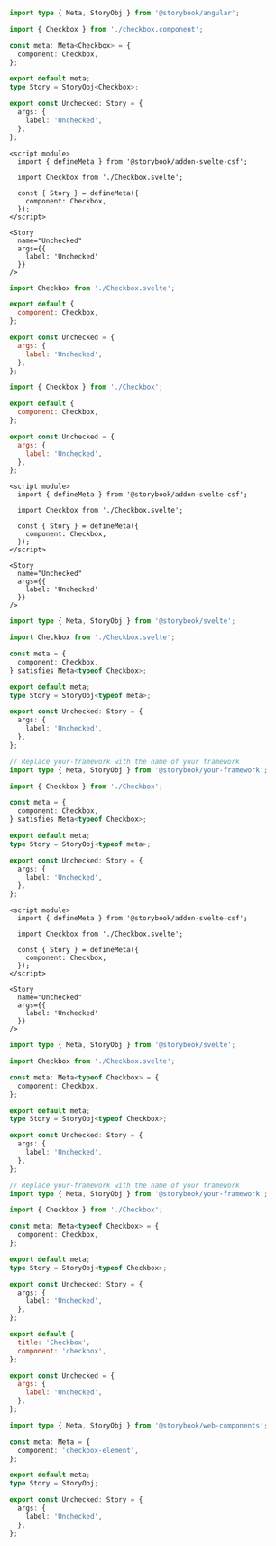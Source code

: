 ```ts filename="CheckBox.stories.ts" renderer="angular" language="ts"
import type { Meta, StoryObj } from '@storybook/angular';

import { Checkbox } from './checkbox.component';

const meta: Meta<Checkbox> = {
  component: Checkbox,
};

export default meta;
type Story = StoryObj<Checkbox>;

export const Unchecked: Story = {
  args: {
    label: 'Unchecked',
  },
};
```

```svelte filename="Checkbox.stories.svelte" renderer="svelte" language="js" tabTitle="Svelte CSF"
<script module>
  import { defineMeta } from '@storybook/addon-svelte-csf';

  import Checkbox from './Checkbox.svelte';

  const { Story } = defineMeta({
    component: Checkbox,
  });
</script>

<Story
  name="Unchecked"
  args={{
    label: 'Unchecked'
  }}
/>
```

```js filename="Checkbox.stories.js" renderer="svelte" language="js" tabTitle="CSF"
import Checkbox from './Checkbox.svelte';

export default {
  component: Checkbox,
};

export const Unchecked = {
  args: {
    label: 'Unchecked',
  },
};
```

```js filename="Checkbox.stories.js|jsx" renderer="common" language="js"
import { Checkbox } from './Checkbox';

export default {
  component: Checkbox,
};

export const Unchecked = {
  args: {
    label: 'Unchecked',
  },
};
```

```svelte filename="Checkbox.stories.svelte" renderer="svelte" language="ts-4-9" tabTitle="Svelte CSF"
<script module>
  import { defineMeta } from '@storybook/addon-svelte-csf';

  import Checkbox from './Checkbox.svelte';

  const { Story } = defineMeta({
    component: Checkbox,
  });
</script>

<Story
  name="Unchecked"
  args={{
    label: 'Unchecked'
  }}
/>
```

```ts filename="Checkbox.stories.ts" renderer="svelte" language="ts-4-9" tabTitle="CSF"
import type { Meta, StoryObj } from '@storybook/svelte';

import Checkbox from './Checkbox.svelte';

const meta = {
  component: Checkbox,
} satisfies Meta<typeof Checkbox>;

export default meta;
type Story = StoryObj<typeof meta>;

export const Unchecked: Story = {
  args: {
    label: 'Unchecked',
  },
};
```

```ts filename="Checkbox.stories.ts|tsx" renderer="common" language="ts-4-9"
// Replace your-framework with the name of your framework
import type { Meta, StoryObj } from '@storybook/your-framework';

import { Checkbox } from './Checkbox';

const meta = {
  component: Checkbox,
} satisfies Meta<typeof Checkbox>;

export default meta;
type Story = StoryObj<typeof meta>;

export const Unchecked: Story = {
  args: {
    label: 'Unchecked',
  },
};
```

```svelte filename="Checkbox.stories.svelte" renderer="svelte" language="ts" tabTitle="Svelte CSF"
<script module>
  import { defineMeta } from '@storybook/addon-svelte-csf';

  import Checkbox from './Checkbox.svelte';

  const { Story } = defineMeta({
    component: Checkbox,
  });
</script>

<Story
  name="Unchecked"
  args={{
    label: 'Unchecked'
  }}
/>
```

```ts filename="Checkbox.stories.ts" renderer="svelte" language="ts" tabTitle="CSF"
import type { Meta, StoryObj } from '@storybook/svelte';

import Checkbox from './Checkbox.svelte';

const meta: Meta<typeof Checkbox> = {
  component: Checkbox,
};

export default meta;
type Story = StoryObj<typeof Checkbox>;

export const Unchecked: Story = {
  args: {
    label: 'Unchecked',
  },
};
```

```ts filename="Checkbox.stories.ts|tsx" renderer="common" language="ts"
// Replace your-framework with the name of your framework
import type { Meta, StoryObj } from '@storybook/your-framework';

import { Checkbox } from './Checkbox';

const meta: Meta<typeof Checkbox> = {
  component: Checkbox,
};

export default meta;
type Story = StoryObj<typeof Checkbox>;

export const Unchecked: Story = {
  args: {
    label: 'Unchecked',
  },
};
```

```js filename="Checkbox.stories.js" renderer="web-components" language="js"
export default {
  title: 'Checkbox',
  component: 'checkbox',
};

export const Unchecked = {
  args: {
    label: 'Unchecked',
  },
};
```

```ts filename="Checkbox.stories.ts" renderer="web-components" language="ts"
import type { Meta, StoryObj } from '@storybook/web-components';

const meta: Meta = {
  component: 'checkbox-element',
};

export default meta;
type Story = StoryObj;

export const Unchecked: Story = {
  args: {
    label: 'Unchecked',
  },
};
```
